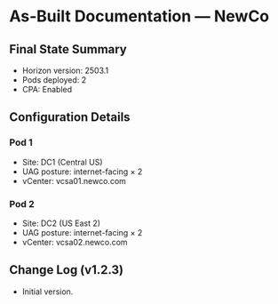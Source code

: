 # As‑Built Documentation — NewCo

## Final State Summary
- Horizon version: 2503.1
- Pods deployed: 2
- CPA: Enabled

## Configuration Details
### Pod 1
- Site: DC1 (Central US)
- UAG posture: internet-facing × 2
- vCenter: vcsa01.newco.com
### Pod 2
- Site: DC2 (US East 2)
- UAG posture: internet-facing × 2
- vCenter: vcsa02.newco.com

## Change Log (v1.2.3)
- Initial version.
